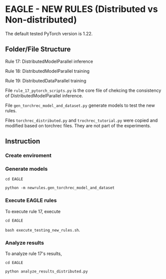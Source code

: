 # EAGLE - NEW RULES (Distributed vs Non-distributed)

The default tested PyTorch version is 1.22. 

## Folder/File Structure

Rule 17: DistributedModelParallel inference

Rule 18: DistributedModelParallel training

Rule 19: DistributedDataParallel training

File `rule_17_pytorch_scripts.py` is the core file of chekcing the consistency of DistributedModelParallel inference. 

File `gen_torchrec_model_and_dataset.py` generate models to test the new rules. 

Files `torchrec_distributed.py` and `trochrec_tutorial.py` were copied and modified based on  torchrec files. They are not part of the experiments. 

## Instruction

### Create enviroment

### Generate models

`cd EAGLE`

`python -m newrules.gen_torchrec_model_and_dataset`

### Execute EAGLE rules
To execute rule 17, execute  

`cd EAGLE`

`bash execute_testing_new_rules.sh`. 

### Analyze results
To analyze rule 17's results, 

`cd EAGLE`

`python analyze_results_distributed.py`

